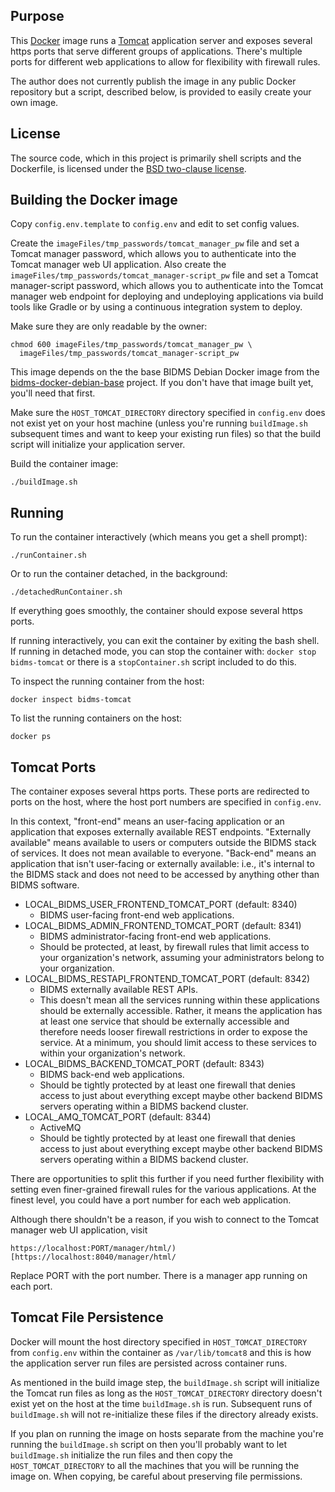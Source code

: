## Purpose

This [Docker](http://www.docker.com/) image runs a
[Tomcat](http://tomcat.apache.org/) application server and exposes several
https ports that serve different groups of applications.  There's multiple
ports for different web applications to allow for flexibility with firewall
rules.

The author does not currently publish the image in any public Docker
repository but a script, described below, is provided to easily create your
own image.

## License

The source code, which in this project is primarily shell scripts and the
Dockerfile, is licensed under the [BSD two-clause license](LICENSE.txt).

## Building the Docker image

Copy `config.env.template` to `config.env` and edit to set config values.

Create the `imageFiles/tmp_passwords/tomcat_manager_pw` file and set a
Tomcat manager password, which allows you to authenticate into the Tomcat
manager web UI application.  Also create the
`imageFiles/tmp_passwords/tomcat_manager-script_pw` file and set a Tomcat
manager-script password, which allows you to authenticate into the Tomcat
manager web endpoint for deploying and undeploying applications via build
tools like Gradle or by using a continuous integration system to deploy.

Make sure they are only readable by the owner:
```
chmod 600 imageFiles/tmp_passwords/tomcat_manager_pw \
  imageFiles/tmp_passwords/tomcat_manager-script_pw
```

This image depends on the the base BIDMS Debian Docker image from the
[bidms-docker-debian-base](http://www.github.com/calnet-oss/bidms-docker-debian-base)
project.  If you don't have that image built yet, you'll need that first.

Make sure the `HOST_TOMCAT_DIRECTORY` directory specified in `config.env`
does not exist yet on your host machine (unless you're running
`buildImage.sh` subsequent times and want to keep your existing run files)
so that the build script will initialize your application server.

Build the container image:
```
./buildImage.sh
```

## Running

To run the container interactively (which means you get a shell prompt):
```
./runContainer.sh
```

Or to run the container detached, in the background:
```
./detachedRunContainer.sh
```

If everything goes smoothly, the container should expose several https
ports.

If running interactively, you can exit the container by exiting the bash
shell.  If running in detached mode, you can stop the container with:
`docker stop bidms-tomcat` or there is a `stopContainer.sh` script included
to do this.

To inspect the running container from the host:
```
docker inspect bidms-tomcat
```

To list the running containers on the host:
```
docker ps
```

## Tomcat Ports

The container exposes several https ports.  These ports are redirected to
ports on the host, where the host port numbers are specified in
`config.env`.  

In this context, "front-end" means an user-facing application or an
application that exposes externally available REST endpoints.  "Externally
available" means available to users or computers outside the BIDMS stack of
services.  It does not mean available to everyone.  "Back-end" means an
application that isn't user-facing or externally available: i.e., it's
internal to the BIDMS stack and does not need to be accessed by anything
other than BIDMS software.
  * LOCAL_BIDMS_USER_FRONTEND_TOMCAT_PORT (default: 8340)
    * BIDMS user-facing front-end web applications.
  * LOCAL_BIDMS_ADMIN_FRONTEND_TOMCAT_PORT (default: 8341)
    * BIDMS administrator-facing front-end web applications.
    * Should be protected, at least, by firewall rules that limit access to
      your organization's network, assuming your administrators belong to
      your organization.
  * LOCAL_BIDMS_RESTAPI_FRONTEND_TOMCAT_PORT (default: 8342)
    * BIDMS externally available REST APIs.
    * This doesn't mean all the services running within these applications
      should be externally accessible.  Rather, it means the application has
      at least one service that should be externally accessible and
      therefore needs looser firewall restrictions in order to expose the
      service.  At a minimum, you should limit access to these services to
      within your organization's network.
  * LOCAL_BIDMS_BACKEND_TOMCAT_PORT (default: 8343)
    * BIDMS back-end web applications.
    * Should be tightly protected by at least one firewall that denies
      access to just about everything except maybe other backend BIDMS
      servers operating within a BIDMS backend cluster.
  * LOCAL_AMQ_TOMCAT_PORT (default: 8344)
    * ActiveMQ
    * Should be tightly protected by at least one firewall that denies
      access to just about everything except maybe other backend BIDMS
      servers operating within a BIDMS backend cluster.

There are opportunities to split this further if you need further
flexibility with setting even finer-grained firewall rules for the various
applications.  At the finest level, you could have a port number for each
web application.

Although there shouldn't be a reason, if you wish to connect to the Tomcat
manager web UI application, visit
```
https://localhost:PORT/manager/html/)[https://localhost:8040/manager/html/
```
Replace PORT with the port number.  There is a manager app running on each
port.

## Tomcat File Persistence

Docker will mount the host directory specified in `HOST_TOMCAT_DIRECTORY`
from `config.env` within the container as `/var/lib/tomcat8` and this is how
the application server run files are persisted across container runs.

As mentioned in the build image step, the `buildImage.sh` script will
initialize the Tomcat run files as long as the `HOST_TOMCAT_DIRECTORY`
directory doesn't exist yet on the host at the time `buildImage.sh` is run. 
Subsequent runs of `buildImage.sh` will not re-initialize these files if
the directory already exists.

If you plan on running the image on hosts separate from the machine you're
running the `buildImage.sh` script on then you'll probably want to let
`buildImage.sh` initialize the run files and then copy the
`HOST_TOMCAT_DIRECTORY` to all the machines that you will be running the
image on.  When copying, be careful about preserving file permissions.
